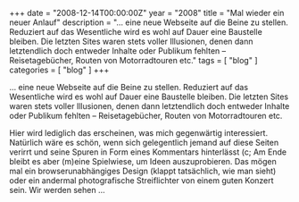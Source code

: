 +++
date = "2008-12-14T00:00:00Z"
year = "2008"
title = "Mal wieder ein neuer Anlauf"
description = "… eine neue Webseite auf die Beine zu stellen. Reduziert auf das Wesentliche wird es wohl auf Dauer eine Baustelle bleiben. Die letzten Sites waren stets voller Illusionen, denen dann letztendlich doch entweder Inhalte oder Publikum fehlten – Reisetagebücher, Routen von Motorradtouren etc."
tags = [ "blog" ]
categories = [ "blog" ]
+++

… eine neue Webseite auf die Beine zu stellen. Reduziert auf das Wesentliche wird es wohl auf Dauer eine Baustelle bleiben. Die letzten Sites waren stets voller Illusionen, denen dann letztendlich doch entweder Inhalte oder Publikum fehlten – Reisetagebücher, Routen von Motorradtouren etc.

Hier wird lediglich das erscheinen, was mich gegenwärtig interessiert. Natürlich wäre es schön, wenn sich gelegentlich jemand auf diese Seiten verirrt und seine Spuren in Form eines Kommentars hinterlässt (c; Am Ende bleibt es aber (m)eine Spielwiese, um Ideen auszuprobieren. Das mögen mal ein browserunabhängiges Design (klappt tatsächlich, wie man sieht) oder ein andermal photografische Streiflichter von einem guten Konzert sein. Wir werden sehen …
